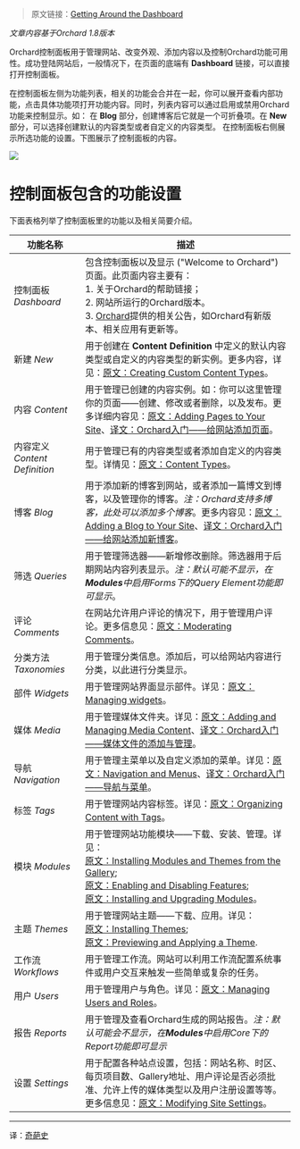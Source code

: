 <!--链接集合-->
<!--URL域 http://docs.orchardproject.net/en/latest -->
[000]: http://www.shisujie.com
[001]: http://docs.orchardproject.net/en/latest/Documentation/Getting-around-the-dashboard/
[002]: http://orchardproject.net
[003]: http://docs.orchardproject.net/en/latest/Documentation/Creating-custom-content-types/
[004]: http://docs.orchardproject.net/en/latest/Documentation/Adding-pages-to-your-site/
[005]: http://docs.orchardproject.net/en/latest/Documentation/content-types/
[006]: http://docs.orchardproject.net/en/latest/Documentation/Adding-a-Blog-to-Your-Site/
[007]: http://docs.orchardproject.net/en/latest/Documentation/Moderating-comments/
[008]: http://docs.orchardproject.net/en/latest/Documentation/Managing-widgets/
[009]: http://docs.orchardproject.net/en/latest/Documentation/Adding-and-Managing-Media-Content/
[010]: http://docs.orchardproject.net/en/latest/Documentation/Navigation-and-Menus/
[011]: http://docs.orchardproject.net/en/latest/Documentation/Organizing-content-with-tags/
[012]: http://docs.orchardproject.net/en/latest/Documentation/Installing-modules-and-themes-from-the-gallery/
[013]: http://docs.orchardproject.net/en/latest/Documentation/Enabling-and-Disabling-Features/
[014]: http://docs.orchardproject.net/en/latest/Documentation/Installing-and-Upgrading-Modules/
[015]: http://docs.orchardproject.net/en/latest/Documentation/Installing-Themes/
[016]: http://docs.orchardproject.net/en/latest/Documentation/Previewing-and-Applying-a-Theme/
[017]: http://docs.orchardproject.net/en/latest/Documentation/Managing-Users-and-Roles/
[018]: http://docs.orchardproject.net/en/latest/Documentation/Modifying-Site-Settings/
[019]: http://www.shisujie.com/blog/Navigation-and-menus
[020]: http://www.shisujie.com/blog/Adding-a-Blog-to-Your-Site
[021]: http://www.shisujie.com/blog/Adding-pages-to-your-site
[022]: http://www.shisujie.com/blog/Adding-and-managing-media-content


<!--图片链接集合-->
[101]: http://docs.orchardproject.net/en/latest/Attachments/Getting-around-the-dashboard/Dashboard.png

> 原文链接：[Getting Around the Dashboard][001]

*文章内容基于Orchard 1.8版本*

Orchard控制面板用于管理网站、改变外观、添加内容以及控制Orchard功能可用性。成功登陆网站后，一般情况下，在页面的底端有 **Dashboard** 链接，可以直接打开控制面板。

在控制面板左侧为功能列表，相关的功能会合并在一起，你可以展开查看内部功能，点击具体功能项打开功能内容。同时，列表内容可以通过启用或禁用Orchard功能来控制显示。如：
在 **Blog** 部分，创建博客后它就是一个可折叠项。在 **New** 部分，可以选择创建默认的内容类型或者自定义的内容类型。
在控制面板右侧展示所选功能的设置。下图展示了控制面板的内容。

![][101]

# 控制面板包含的功能设置

下面表格列举了控制面板里的功能以及相关简要介绍。

功能名称       | 描述
-------------       | -----------
控制面板 *Dashboard*       | 包含控制面板以及显示 ("Welcome to Orchard") 页面。此页面内容主要有：<br /> 1. 关于Orchard的帮助链接；<br /> 2. 网站所运行的Orchard版本。<br /> 3. [Orchard][002]提供的相关公告，如Orchard有新版本、相关应用有更新等。
新建 *New*                 | 用于创建在 **Content Definition** 中定义的默认内容类型或自定义的内容类型的新实例。更多内容，详见：[原文：Creating Custom Content Types][003]。
内容 *Content*             | 用于管理已创建的内容实例。如：你可以这里管理你的页面——创建、修改或者删除，以及发布。更多详细内容见：[原文：Adding Pages to Your Site][004]、[译文：Orchard入门——给网站添加页面][021]。
内容定义 *Content Definition*  | 用于管理已有的内容类型或者添加自定义的内容类型。详情见：[原文：Content Types][005]。
博客 *Blog*                | 用于添加新的博客到网站，或者添加一篇博文到博客，以及管理你的博客。*注：Orchard支持多博客，此处可以添加多个博客*。更多内容见：[原文：Adding a Blog to Your Site][006]、[译文：Orchard入门——给网站添加新博客][020]。
筛选 *Queries*             | 用于管理筛选器——新增修改删除。筛选器用于后期网站内容列表显示。*注：默认可能不显示，在**Modules**中启用Forms下的Query Element功能即可显示*。
评论 *Comments*            | 在网站允许用户评论的情况下，用于管理用户评论。更多信息见：[原文：Moderating Comments][007]。
分类方法 *Taxonomies*      | 用于管理分类信息。添加后，可以给网站内容进行分类，以此进行分类显示。
部件 *Widgets*             | 用于管理网站界面显示部件。详见：[原文：Managing widgets][008]。
媒体 *Media*               | 用于管理媒体文件夹。详见：[原文：Adding and Managing Media Content][009]、[译文：Orchard入门——媒体文件的添加与管理][022]。
导航 *Navigation*          | 用于管理主菜单以及自定义添加的菜单。详见：[原文：Navigation and Menus][010]、[译文：Orchard入门——导航与菜单][019]。
标签 *Tags*                | 用于管理网站内容标签。详见：[原文：Organizing Content with Tags][011]。
模块 *Modules*             | 用于管理网站功能模块——下载、安装、管理。详见：<br />[原文：Installing Modules and Themes from the Gallery][012]; <br />[原文：Enabling and Disabling Features][013]; <br />[原文：Installing and Upgrading Modules][014]。
主题 *Themes*              | 用于管理网站主题——下载、应用。详见：<br />[原文：Installing Themes][015]; <br />[原文：Previewing and Applying a Theme][016].
工作流　*Workflows*        | 用于管理工作流。网站可以利用工作流配置系统事件或用户交互来触发一些简单或复杂的任务。
用户 *Users*               | 用于管理用户与角色。详见：[原文：Managing Users and Roles][017]。
报告 *Reports*             | 用于管理及查看Orchard生成的网站报告。*注：默认可能会不显示，在**Modules**中启用Core下的Report功能即可显示*
设置 *Settings*            | 用于配置各种站点设置，包括：网站名称、时区、每页项目数、Gallery地址、用户评论是否必须批准、允许上传的媒体类型以及用户注册设置等等。更多信息见：[原文：Modifying Site Settings][018]。

***
译：[奇葩史][000]